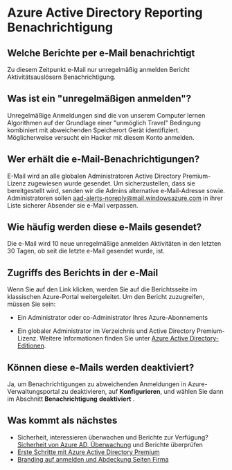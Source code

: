 <properties
    pageTitle="Azure Active Directory Reporting Benachrichtigung"
    description="Wie Sie Azure Active Directory reporting von Notifications verdächtige Zeichen ins."
    services="active-directory"
    documentationCenter=""
    authors="dhanyahk"
    manager="femila"
    editor=""/>

<tags
    ms.service="active-directory"
    ms.workload="identity"
    ms.tgt_pltfrm="na"
    ms.devlang="na"
    ms.topic="article"
    ms.date="03/07/2016"
    ms.author="dhanyahk"/>

# <a name="azure-active-directory-reporting-notifications"></a>Azure Active Directory Reporting Benachrichtigung

## <a name="what-reports-generate-email-notifications"></a>Welche Berichte per e-Mail benachrichtigt

Zu diesem Zeitpunkt e-Mail nur unregelmäßig anmelden Bericht Aktivitätsauslösern Benachrichtigung.

## <a name="what-is-an-irregular-sign-in"></a>Was ist ein "unregelmäßigen anmelden"?

Unregelmäßige Anmeldungen sind die von unserem Computer lernen Algorithmen auf der Grundlage einer "unmöglich Travel" Bedingung kombiniert mit abweichenden Speicherort Gerät identifiziert. Möglicherweise versucht ein Hacker mit diesem Konto anmelden.

## <a name="who-receives-the-email-notifications"></a>Wer erhält die e-Mail-Benachrichtigungen?

E-Mail wird an alle globalen Administratoren Active Directory Premium-Lizenz zugewiesen wurde gesendet. Um sicherzustellen, dass sie bereitgestellt wird, senden wir die Admins alternative e-Mail-Adresse sowie. Administratoren sollen aad-alerts-noreply@mail.windowsazure.com in ihrer Liste sicherer Absender sie e-Mail verpassen.

## <a name="how-often-are-these-emails-sent"></a>Wie häufig werden diese e-Mails gesendet?

Die e-Mail wird 10 neue unregelmäßige anmelden Aktivitäten in den letzten 30 Tagen, ob seit die letzte e-Mail gesendet wurde, ist.

## <a name="how-do-i-access-the-report-mentioned-in-the-email"></a>Zugriffs des Berichts in der e-Mail

Wenn Sie auf den Link klicken, werden Sie auf die Berichtsseite im klassischen Azure-Portal weitergeleitet. Um den Bericht zuzugreifen, müssen Sie sein:

- Ein Administrator oder co-Administrator Ihres Azure-Abonnements

- Ein globaler Administrator im Verzeichnis und Active Directory Premium-Lizenz. Weitere Informationen finden Sie unter [Azure Active Directory-Editionen](active-directory-editions.md).

## <a name="can-i-turn-off-these-emails"></a>Können diese e-Mails werden deaktiviert?

Ja, um Benachrichtigungen zu abweichenden Anmeldungen in Azure-Verwaltungsportal zu deaktivieren, auf **Konfigurieren**, und wählen Sie dann im Abschnitt **Benachrichtigung** **deaktiviert** .

## <a name="whats-next"></a>Was kommt als nächstes
- Sicherheit, interessieren überwachen und Berichte zur Verfügung? [Sicherheit von Azure AD, Überwachung](active-directory-view-access-usage-reports.md) und Berichte überprüfen
- [Erste Schritte mit Azure Active Directory Premium](active-directory-get-started-premium.md)
- [Branding auf anmelden und Abdeckung Seiten Firma](active-directory-add-company-branding.md)
